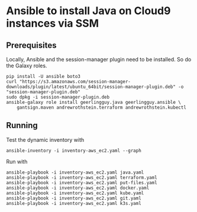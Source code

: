 # Ansible to install Java on Cloud9 instances via SSM

## Prerequisites

Locally, Ansible and the session-manager plugin need to be installed.
So do the Galaxy roles.

```shell
pip install -U ansible boto3
curl "https://s3.amazonaws.com/session-manager-downloads/plugin/latest/ubuntu_64bit/session-manager-plugin.deb" -o "session-manager-plugin.deb"
sudo dpkg -i session-manager-plugin.deb
ansible-galaxy role install geerlingguy.java geerlingguy.ansible \
    gantsign.maven andrewrothstein.terraform andrewrothstein.kubectl 
```

## Running

Test the dynamic inventory with

``` shell
ansible-inventory -i inventory-aws_ec2.yaml --graph
```

Run with

```shell
ansible-playbook -i inventory-aws_ec2.yaml java.yaml
ansible-playbook -i inventory-aws_ec2.yaml terraform.yaml
ansible-playbook -i inventory-aws_ec2.yaml put-files.yaml
ansible-playbook -i inventory-aws_ec2.yaml docker.yaml
ansible-playbook -i inventory-aws_ec2.yaml kube.yaml
ansible-playbook -i inventory-aws_ec2.yaml git.yaml
ansible-playbook -i inventory-aws_ec2.yaml k3s.yaml
```
